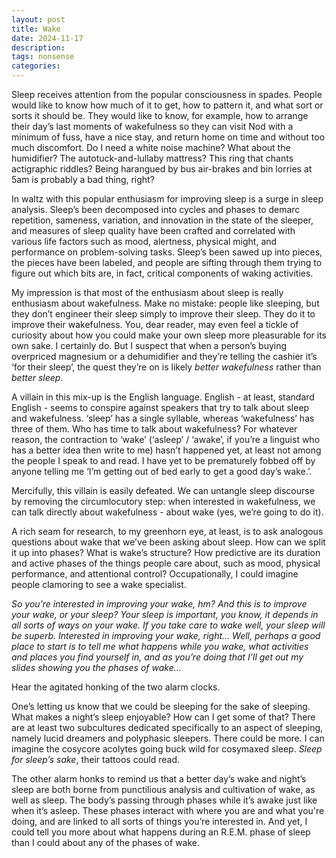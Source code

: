 ```yaml
---
layout: post
title: Wake
date: 2024-11-17
description: 
tags: nonsense
categories: 
---
```



Sleep receives attention from the popular consciousness in spades. People would like to know how much of it to get, how to pattern it, and what sort or sorts it should be. They would like to know, for example, how to arrange their day’s last moments of wakefulness so they can visit Nod with a minimum of fuss, have a nice stay, and return home on time and without too much discomfort. Do I need a white noise machine? What about the humidifier? The autotuck-and-lullaby mattress? This ring that chants actigraphic riddles? Being harangued by bus air-brakes and bin lorries at 5am is probably a bad thing, right?

In waltz with this popular enthusiasm for improving sleep is a surge in sleep analysis. Sleep’s been decomposed into cycles and phases to demarc repetition, sameness, variation, and innovation in the state of the sleeper, and measures of sleep quality have been crafted and correlated with various life factors such as mood, alertness, physical might, and performance on problem-solving tasks. Sleep’s been sawed up into pieces, the pieces have been labeled, and people are sifting through them trying to figure out which bits are, in fact, critical components of waking activities.

My impression is that most of the enthusiasm about sleep is really enthusiasm about wakefulness. Make no mistake: people like sleeping, but they don’t engineer their sleep simply to improve their sleep. They do it to improve their wakefulness. You, dear reader, may even feel a tickle of curiosity about how you could make your own sleep more pleasurable for its own sake. I certainly do. But I suspect that when a person’s buying overpriced magnesium or a dehumidifier and they’re telling the cashier it’s ‘for their sleep’, the quest they’re on is likely _better wakefulness_ rather than _better sleep_. 

A villain in this mix-up is the English language. English - at least, standard English - seems to conspire against speakers that try to talk about sleep and wakefulness. ‘sleep’ has a single syllable, whereas ‘wakefulness’ has three of them. Who has time to talk about wakefulness? For whatever reason, the contraction to ‘wake’ (‘asleep’ / ‘awake’, if you’re a linguist who has a better idea then write to me) hasn’t happened yet, at least not among the people I speak to and read. I have yet to be prematurely fobbed off by anyone telling me ‘I’m getting out of bed early to get a good day’s wake.’.

Mercifully, this villain is easily defeated. We can untangle sleep discourse by removing the circumlocutory step: when interested in wakefulness, we can talk directly about wakefulness - about wake (yes, we’re going to do it).

A rich seam for research, to my greenhorn eye, at least, is to ask analogous questions about wake that we’ve been asking about sleep. How can we split it up into phases? What is wake’s structure? How predictive are its duration and active phases of the things people care about, such as mood, physical performance, and attentional control? Occupationally, I could imagine people clamoring to see a wake specialist.

_So you’re interested in improving your wake, hm? And this is to improve your wake, or your sleep? Your sleep is important, you know, it depends in all sorts of ways on your wake. If you take care to wake well, your sleep will be superb. Interested in improving your wake, right… Well, perhaps a good place to start is to tell me what happens while you wake, what activities and places you find yourself in, and as you’re doing that I’ll get out my slides showing you the phases of wake…_

Hear the agitated honking of the two alarm clocks. 

One’s letting us know that we could be sleeping for the sake of sleeping. What makes a night’s sleep enjoyable? How can I get some of that? There are at least two subcultures dedicated specifically to an aspect of sleeping, namely lucid dreamers and polyphasic sleepers. There could be more. I can imagine the cosycore acolytes going buck wild for cosymaxed sleep. _Sleep for sleep’s sake_, their tattoos could read.

The other alarm honks to remind us that a better day’s wake and night’s sleep are both borne from punctilious analysis and cultivation of wake, as well as sleep. The body’s passing through phases while it’s awake just like when it’s asleep. These phases interact with where you are and what you're doing, and are linked to all sorts of things you’re interested in. And yet, I could tell you more about what happens during an R.E.M. phase of sleep than I could about any of the phases of wake.

